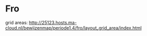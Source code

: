 # Fro
grid areas: http://25123.hosts.ma-cloud.nl/bewijzenmap/periode1.4/fro/layout_grid_area/index.html
